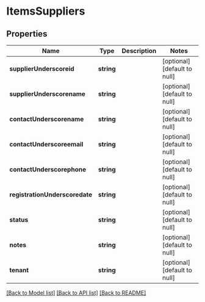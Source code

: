 # ItemsSuppliers

## Properties
Name | Type | Description | Notes
------------ | ------------- | ------------- | -------------
**supplierUnderscoreid** | **string** |  | [optional] [default to null]
**supplierUnderscorename** | **string** |  | [optional] [default to null]
**contactUnderscorename** | **string** |  | [optional] [default to null]
**contactUnderscoreemail** | **string** |  | [optional] [default to null]
**contactUnderscorephone** | **string** |  | [optional] [default to null]
**registrationUnderscoredate** | **string** |  | [optional] [default to null]
**status** | **string** |  | [optional] [default to null]
**notes** | **string** |  | [optional] [default to null]
**tenant** | **string** |  | [optional] [default to null]

[[Back to Model list]](../README.md#documentation-for-models) [[Back to API list]](../README.md#documentation-for-api-endpoints) [[Back to README]](../README.md)


